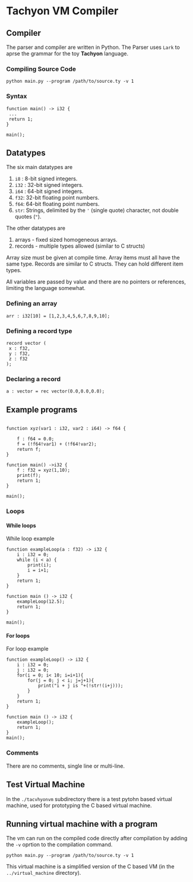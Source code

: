 # Tachyon VM Compiler

## Compiler
The parser and compiler are written in Python. The Parser uses `Lark` to aprse the grammar for the toy **Tachyon** language.

### Compiling Source Code

```commandline
python main.py --program /path/to/source.ty -v 1
```


### Syntax

```
function main() -> i32 {
 ...
 return 1;
}

main();
```
## Datatypes

The six main datatypes are 
1. `i8` : 8-bit signed integers.
2. `i32` : 32-bit signed integers.
3. `i64` : 64-bit signed integers.
4. `f32`: 32-bit floating point numbers.
5. `f64`: 64-bit floating point numbers.
6. `str`: Strings, delimited by the `'` (single quote) character, not double quotes (`"`).

The other datatypes are 
1. arrays - fixed sized homogeneous arrays.
2. records - multiple types allowed (similar to C structs)

Array size must be given at compile time. Array items must all have the same type.
Records are similar to C structs. They can hold different item types.

All variables are passed by value and there are no pointers or references, limiting the language somewhat.

### Defining an array

```
arr : i32[10] = [1,2,3,4,5,6,7,8,9,10];
```
### Defining a record type
```
record vector (
 x : f32,
 y : f32,
 z : f32
);
```

### Declaring a record
```
a : vector = rec vector(0.0,0.0,0.0);
```

## Example programs

```

function xyz(var1 : i32, var2 : i64) -> f64 {

    f : f64 = 0.0;
    f = (!f64!var1) + (!f64!var2);
    return f;
}

function main() ->i32 {
    f : f32 = xyz(1,10);
    print(f);
    return 1;
}

main();
```

### Loops


#### While loops

While loop example

```
function exampleLoop(a : f32) -> i32 {
    i : i32 = 0;
    while (i < a) {
        print(i);
        i = i+1;
    }
    return 1;
}

function main () -> i32 {
    exampleLoop(12.5);
    return 1;
}

main();
```

#### For loops

For loop example

```
function exampleLoop() -> i32 {
    i : i32 = 0;
    j : i32 = 0;
    for(i = 0; i< 10; i=i+1){
        for(j = 0; j < i; j=j+1){
            print("i + j is "+(!str!(i+j)));
        }
    }
    return 1;
}

function main () -> i32 {
    exampleLoop();
    return 1;
} 
main();
```

### Comments

There are no comments, single line or multi-line.


## Test Virtual Machine

In the `./tacvhyonvm` subdirectory there is a test pytohn based virtual machine, used for prototyping the C based virtual machine.

## Running virtual machine with a program

The vm can run on the compiled code directly after compilation by adding the `-v` oprtion to the compilation command.

```commandline
python main.py --program /path/to/source.ty -v 1
```

This virtual machine is a simplified version of the C based VM (in the `../virtual_machine` directory).